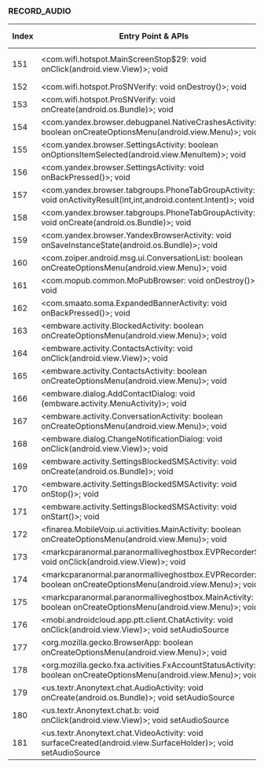 ### RECORD_AUDIO
| Index | Entry Point & APIs | Screen shot | Resource id | Label |
| ------------- | ------------- | ------------- |-------------|-------------|
| 151 | <com.wifi.hotspot.MainScreenStop$29: void onClick(android.view.View)>; void <init> | ![](D:\COSMOS\output\py\Play_win8\Communication\com.wifi.hotspot\com.wifi.hotspot.MainScreenStop.png) | {'2130968667': <sensitive_component.SensitiveComponent.SensitiveView object at 0x000001AB4A0B7C88>} | |
| 152 | <com.wifi.hotspot.ProSNVerify: void onDestroy()>; void <init> | ![](D:\COSMOS\output\py\Play_win8\Communication\com.wifi.hotspot\com.wifi.hotspot.ProSNVerify.png) |  | |
| 153 | <com.wifi.hotspot.ProSNVerify: void onCreate(android.os.Bundle)>; void <init> | ![](D:\COSMOS\output\py\Play_win8\Communication\com.wifi.hotspot\com.wifi.hotspot.ProSNVerify.png) |  | |
| 154 | <com.yandex.browser.debugpanel.NativeCrashesActivity: boolean onCreateOptionsMenu(android.view.Menu)>; void <init> | ![](D:\COSMOS\output\py\Play_win8\Communication\com.yandex.browser\com.yandex.browser.debugpanel.NativeCrashesActivity.png) |  | |
| 155 | <com.yandex.browser.SettingsActivity: boolean onOptionsItemSelected(android.view.MenuItem)>; void <init> | ![](D:\COSMOS\output\py\Play_win8\Communication\com.yandex.browser\com.yandex.browser.SettingsActivity.png) |  | |
| 156 | <com.yandex.browser.SettingsActivity: void onBackPressed()>; void <init> | ![](D:\COSMOS\output\py\Play_win8\Communication\com.yandex.browser\com.yandex.browser.SettingsActivity.png) |  | |
| 157 | <com.yandex.browser.tabgroups.PhoneTabGroupActivity: void onActivityResult(int,int,android.content.Intent)>; void <init> | ![](D:\COSMOS\output\py\Play_win8\Communication\com.yandex.browser\com.yandex.browser.tabgroups.PhoneTabGroupActivity.png) |  | |
| 158 | <com.yandex.browser.tabgroups.PhoneTabGroupActivity: void onCreate(android.os.Bundle)>; void <init> | ![](D:\COSMOS\output\py\Play_win8\Communication\com.yandex.browser\com.yandex.browser.tabgroups.PhoneTabGroupActivity.png) |  | |
| 159 | <com.yandex.browser.YandexBrowserActivity: void onSaveInstanceState(android.os.Bundle)>; void <init> | ![](D:\COSMOS\output\py\Play_win8\Communication\com.yandex.browser\com.yandex.browser.YandexBrowserActivity.png) |  | |
| 160 | <com.zoiper.android.msg.ui.ConversationList: boolean onCreateOptionsMenu(android.view.Menu)>; void <init> | ![](D:\COSMOS\output\py\Play_win8\Communication\com.zoiper.android.app\com.zoiper.android.msg.ui.ConversationList.png) |  | |
| 161 | <com.mopub.common.MoPubBrowser: void onDestroy()>; void <init> | ![](D:\COSMOS\output\py\Play_win8\Communication\embware.phoneblocker\com.mopub.common.MoPubBrowser.png) |  | F |
| 162 | <com.smaato.soma.ExpandedBannerActivity: void onBackPressed()>; void <init> | ![](D:\COSMOS\output\py\Play_win8\Communication\embware.phoneblocker\com.smaato.soma.ExpandedBannerActivity.png) |  | |
| 163 | <embware.activity.BlockedActivity: boolean onCreateOptionsMenu(android.view.Menu)>; void <init> | ![](D:\COSMOS\output\py\Play_win8\Communication\embware.phoneblocker\embware.activity.BlockedActivity.png) |  | F |
| 164 | <embware.activity.ContactsActivity: void onClick(android.view.View)>; void <init> | ![](D:\COSMOS\output\py\Play_win8\Communication\embware.phoneblocker\embware.activity.ContactsActivity.png) |  | F |
| 165 | <embware.activity.ContactsActivity: boolean onCreateOptionsMenu(android.view.Menu)>; void <init> | ![](D:\COSMOS\output\py\Play_win8\Communication\embware.phoneblocker\embware.activity.ContactsActivity.png) |  | F |
| 166 | <embware.dialog.AddContactDialog: void <init>(embware.activity.MenuActivity)>; void <init> | ![](D:\COSMOS\output\py\Play_win8\Communication\embware.phoneblocker\embware.activity.ContactsActivity.png) |  | F |
| 167 | <embware.activity.ConversationActivity: boolean onCreateOptionsMenu(android.view.Menu)>; void <init> | ![](D:\COSMOS\output\py\Play_win8\Communication\embware.phoneblocker\embware.activity.ConversationActivity.png) |  | F |
| 168 | <embware.dialog.ChangeNotificationDialog: void onClick(android.view.View)>; void <init> | ![](D:\COSMOS\output\py\Play_win8\Communication\embware.phoneblocker\embware.activity.SettingsBlockedSMSActivity.png) |  | F |
| 169 | <embware.activity.SettingsBlockedSMSActivity: void onCreate(android.os.Bundle)>; void <init> | ![](D:\COSMOS\output\py\Play_win8\Communication\embware.phoneblocker\embware.activity.SettingsBlockedSMSActivity.png) |  | F |
| 170 | <embware.activity.SettingsBlockedSMSActivity: void onStop()>; void <init> | ![](D:\COSMOS\output\py\Play_win8\Communication\embware.phoneblocker\embware.activity.SettingsBlockedSMSActivity.png) |  | F |
| 171 | <embware.activity.SettingsBlockedSMSActivity: void onStart()>; void <init> | ![](D:\COSMOS\output\py\Play_win8\Communication\embware.phoneblocker\embware.activity.SettingsBlockedSMSActivity.png) |  | F |
| 172 | <finarea.MobileVoip.ui.activities.MainActivity: boolean onCreateOptionsMenu(android.view.Menu)>; void <init> | ![](D:\COSMOS\output\py\Play_win8\Communication\finarea.MobileVoip\finarea.MobileVoip.ui.activities.MainActivity.png) |  | |
| 173 | <markcparanormal.paranormalliveghostbox.EVPRecorder$2: void onClick(android.view.View)>; void <init> | ![](D:\COSMOS\output\py\Play_win8\Communication\markcparanormal.paranormalliveghostbox\markcparanormal.paranormalliveghostbox.EVPRecorder.png) |  | T |
| 174 | <markcparanormal.paranormalliveghostbox.EVPRecorder: boolean onCreateOptionsMenu(android.view.Menu)>; void <init> | ![](D:\COSMOS\output\py\Play_win8\Communication\markcparanormal.paranormalliveghostbox\markcparanormal.paranormalliveghostbox.EVPRecorder.png) |  | T |
| 175 | <markcparanormal.paranormalliveghostbox.MainActivity: boolean onCreateOptionsMenu(android.view.Menu)>; void <init> | ![](D:\COSMOS\output\py\Play_win8\Communication\markcparanormal.paranormalliveghostbox\markcparanormal.paranormalliveghostbox.MainActivity.png) |  | T |
| 176 | <mobi.androidcloud.app.ptt.client.ChatActivity: void onClick(android.view.View)>; void setAudioSource | ![](D:\COSMOS\output\py\Play_win8\Communication\mobi.androidcloud.app.ptt.client\mobi.androidcloud.app.ptt.client.ChatActivity.png) |  | |
| 177 | <org.mozilla.gecko.BrowserApp: boolean onCreateOptionsMenu(android.view.Menu)>; void <init> | ![](D:\COSMOS\output\py\Play_win8\Communication\org.adblockplus.browser\org.mozilla.gecko.BrowserApp.png) |  | |
| 178 | <org.mozilla.gecko.fxa.activities.FxAccountStatusActivity: boolean onCreateOptionsMenu(android.view.Menu)>; void <init> | ![](D:\COSMOS\output\py\Play_win8\Communication\org.adblockplus.browser\org.mozilla.gecko.fxa.activities.FxAccountStatusActivity.png) |  | |
| 179 | <us.textr.Anonytext.chat.AudioActivity: void onCreate(android.os.Bundle)>; void setAudioSource | ![](D:\COSMOS\output\py\Play_win8\Communication\us.textr.Anonytext\us.textr.Anonytext.chat.AudioActivity.png) |  | T |
| 180 | <us.textr.Anonytext.chat.b: void onClick(android.view.View)>; void setAudioSource | ![](D:\COSMOS\output\py\Play_win8\Communication\us.textr.Anonytext\us.textr.Anonytext.chat.AudioActivity.png) |  | T |
| 181 | <us.textr.Anonytext.chat.VideoActivity: void surfaceCreated(android.view.SurfaceHolder)>; void setAudioSource | ![](D:\COSMOS\output\py\Play_win8\Communication\us.textr.Anonytext\us.textr.Anonytext.chat.VideoActivity.png) |  | T |
